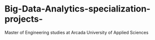 # Big-Data-Analytics-specialization-projects-
Master of Engineering studies at Arcada University of Applied Sciences
